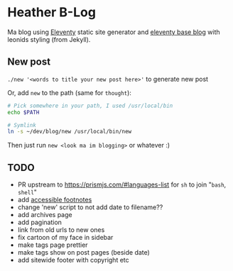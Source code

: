 # Heather B-Log

Ma blog using [Eleventy](https://github.com/11ty/eleventy) static site generator and [eleventy base blog](https://github.com/11ty/eleventy-base-blog) with leonids styling (from Jekyll).

## New post
`./new '<words to title your new post here>'` to generate new post

Or, add `new` to the path (same for `thought`):
```sh
# Pick somewhere in your path, I used /usr/local/bin
echo $PATH

# Symlink
ln -s ~/dev/blog/new /usr/local/bin/new
```
Then just run `new <look ma im blogging>` or whatever :)

## TODO

- PR upstream to https://prismjs.com/#languages-list for `sh` to join "`bash`, `shell`"
- add [accessible footnotes](https://hugogiraudel.com/2020/11/24/accessible-footnotes-and-a-bit-of-react/)
- change 'new' script to not add date to filename??
- add archives page
- add pagination
- link from old urls to new ones
- fix cartoon of my face in sidebar
- make tags page prettier
- make tags show on post pages (beside date)
- add sitewide footer with copyright etc

